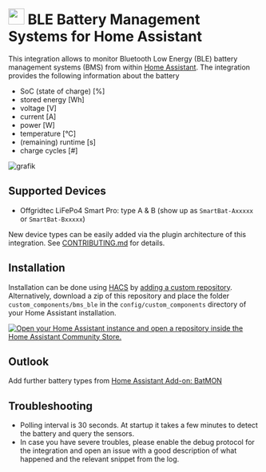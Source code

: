 # <img src="https://github.com/patman15/BLE_BMS-HA/assets/14628713/0ee84af9-300a-4a26-a098-26954a46ec36" width="32" height="32"> BLE Battery Management Systems for Home Assistant

This integration allows to monitor Bluetooth Low Energy (BLE) battery management systems (BMS) from within [Home Assistant](https://www.home-assistant.io/). The integration provides the following information about the battery
- SoC (state of charge) [%]
- stored energy [Wh]
- voltage [V]
- current [A]
- power [W]
- temperature [°C]
- (remaining) runtime [s]
- charge cycles [#]

![grafik](https://github.com/patman15/BLE_BMS-HA/assets/14628713/99088715-fa2d-4d3d-90a5-967a8bf08305)

## Supported Devices
- Offgridtec LiFePo4 Smart Pro: type A & B (show up as `SmartBat-Axxxxx` or `SmartBat-Bxxxxx`)

New device types can be easily added via the plugin architecture of this integration. See [CONTRIBUTING.md](./CONTRIBUTING.md) for details.

## Installation
Installation can be done using [HACS](https://hacs.xyz/) by [adding a custom repository](https://hacs.xyz/docs/faq/custom_repositories/). Alternatively, download a zip of this repository and place the folder `custom_components/bms_ble` in the `config/custom_components` directory of your Home Assistant installation.

[![Open your Home Assistant instance and open a repository inside the Home Assistant Community Store.](https://my.home-assistant.io/badges/hacs_repository.svg)](https://my.home-assistant.io/redirect/hacs_repository/?owner=patman15&repository=BLE_BMS-HA&category=Integration)

## Outlook
Add further battery types from [Home Assistant Add-on: BatMON](https://github.com/fl4p/batmon-ha)

## Troubleshooting
- Polling interval is 30 seconds. At startup it takes a few minutes to detect the battery and query the sensors.
- In case you have severe troubles, please enable the debug protocol for the integration and open an issue with a good description of what happened and the relevant snippet from the log.
